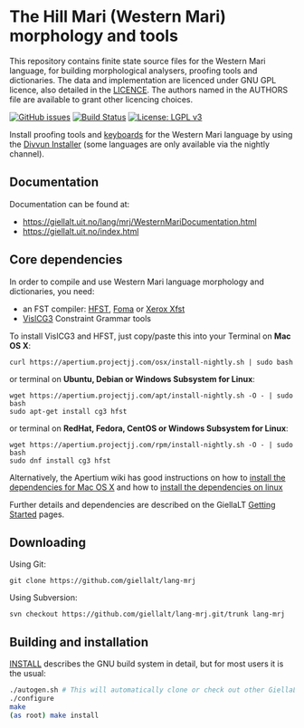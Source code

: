 The Hill Mari (Western Mari) morphology and tools
==========================================

This repository contains finite state source files for the Western Mari language,
for building morphological analysers, proofing tools
and dictionaries. The data and implementation are licenced under GNU GPL
licence, also detailed in the
[LICENCE](https://github.com/giellalt/lang-mrj/blob/develop/LICENCE). The
authors named in the AUTHORS file are available to grant other licencing
choices.

[![GitHub issues](https://img.shields.io/github/issues-raw/giellalt/lang-mrj)](https://github.com/giellalt/lang-mrj/issues)
 [![Build Status](https://github.com/giellalt/lang-mrj/workflows/Build%20Speller%20Archives%20and%20Bundles/badge.svg)](https://github.com/giellalt/lang-mrj/actions)
[![License: LGPL v3](https://img.shields.io/badge/License-LGPL%20v3-blue.svg)](https://www.gnu.org/licenses/lgpl-3.0)

Install proofing tools and [keyboards](https://github.com/giellalt/keyboard-mrj)
for the Western Mari language by using the [Divvun Installer](http://divvun.no)
(some languages are only available via the nightly channel).

Documentation
-------------

Documentation can be found at:

-   <https://giellalt.uit.no/lang/mrj/WesternMariDocumentation.html>
-   <https://giellalt.uit.no/index.html>

Core dependencies
-----------------

In order to compile and use Western Mari language morphology and
dictionaries, you need:

- an FST compiler: [HFST](https://github.com/hfst/hfst), [Foma](https://github.com/mhulden/foma) or [Xerox Xfst](https://web.stanford.edu/~laurik/fsmbook/home.html)
- [VislCG3](https://visl.sdu.dk/svn/visl/tools/vislcg3/trunk) Constraint Grammar tools

To install VislCG3 and HFST, just copy/paste this into your Terminal on **Mac OS X**:

```
curl https://apertium.projectjj.com/osx/install-nightly.sh | sudo bash
```

or terminal on **Ubuntu, Debian or Windows Subsystem for Linux**:

```
wget https://apertium.projectjj.com/apt/install-nightly.sh -O - | sudo bash
sudo apt-get install cg3 hfst
```

or terminal on **RedHat, Fedora, CentOS or Windows Subsystem for Linux**:

```
wget https://apertium.projectjj.com/rpm/install-nightly.sh -O - | sudo bash
sudo dnf install cg3 hfst
```

Alternatively, the Apertium wiki has good instructions on how to [install the dependencies for Mac
OS X](https://wiki.apertium.org/wiki/Apertium_on_Mac_OS_X) and how to [install
the dependencies on
linux](https://wiki.apertium.org/wiki/Installation_of_grammar_libraries)

Further details and dependencies are described on the GiellaLT [Getting Started](https://giellalt.uit.no/infra/GettingStarted.html) pages.

Downloading
-----------

Using Git:
```
git clone https://github.com/giellalt/lang-mrj
```

Using Subversion:
```
svn checkout https://github.com/giellalt/lang-mrj.git/trunk lang-mrj
```

Building and installation
-------------------------

[INSTALL](https://github.com/giellalt/lang-mrj/blob/develop/INSTALL)
describes the GNU build system in detail, but for most users it is the usual:

```sh
./autogen.sh # This will automatically clone or check out other GiellaLT dependencies
./configure
make
(as root) make install
```
